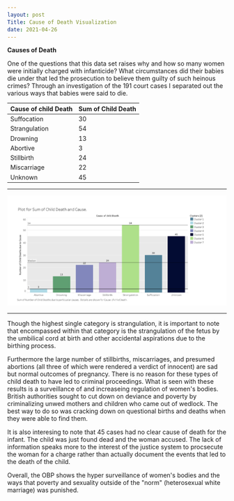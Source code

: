```yaml
---
layout: post
Title: Cause of Death Visualization
date: 2021-04-26
---
```


**Causes of Death**

One of the questions that this data set raises why and how so many women were initially charged with infanticide? What circumstances did their babies die under that led the prosecution to believe them guilty of such heinous crimes? Through an investigation of the 191 court cases I separated out the various ways that babies were said to die. 

| Cause of child Death                      | Sum of Child Death|
|-------------------------------------------|-------------------|	
| Suffocation                             	| 30             	|
| Strangulation                           	| 54             	|
| Drowning                                	| 13             	|
| Abortive                                	| 3              	|
| Stillbirth                              	| 24             	|                                     	
| Miscarriage                             	| 22             	|	
| Unknown                                 	| 45                |

<hr />

![Cod Image](/assets/images/2021-26-04-Cause-of-Death-Visualization.png)

<hr />

Though the highest single category is strangulation, it is important to note that encompassed within that category is the strangulation of the fetus by the umbilical cord at birth and other accidental aspirations due to the birthing process. 

Furthermore the large number of stillbirths, miscarriages, and presumed abortions (all three of which were rendered a verdict of innocent) are sad but normal outcomes of pregnancy. There is no reason for these types of child death to have led to criminal proceedings. What is seen with these results is a surveillance of and increaseing regulation of women's bodies. British authorities sought to cut down on deviance and poverty by criminalizing unwed mothers and children who came out of wedlock. The best way to do so was cracking down on questional births and deaths when they were able to find them. 

It is also interesing to note that 45 cases had no clear cause of death for the infant. The child was just found dead and the woman accused. The lack of information speaks more to the interest of the justice system to procsecute the woman for a charge rather than actually document the events that led to the death of the child. 

Overall, the OBP shows the hyper surveillance of women's bodies and the ways that poverty and sexuality outside of the "norm" (heterosexual white marriage) was punished. 